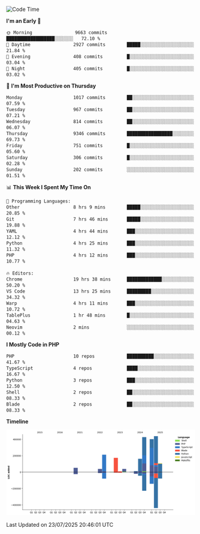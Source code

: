 <!--START_SECTION:waka-->
![Code Time](http://img.shields.io/badge/Code%20Time-3%2C873%20hrs%2024%20mins-blue)

**I'm an Early 🐤** 

```text
🌞 Morning                9663 commits        ██████████████████░░░░░░░   72.10 % 
🌆 Daytime                2927 commits        █████░░░░░░░░░░░░░░░░░░░░   21.84 % 
🌃 Evening                408 commits         █░░░░░░░░░░░░░░░░░░░░░░░░   03.04 % 
🌙 Night                  405 commits         █░░░░░░░░░░░░░░░░░░░░░░░░   03.02 % 
```
📅 **I'm Most Productive on Thursday** 

```text
Monday                   1017 commits        ██░░░░░░░░░░░░░░░░░░░░░░░   07.59 % 
Tuesday                  967 commits         ██░░░░░░░░░░░░░░░░░░░░░░░   07.21 % 
Wednesday                814 commits         ██░░░░░░░░░░░░░░░░░░░░░░░   06.07 % 
Thursday                 9346 commits        █████████████████░░░░░░░░   69.73 % 
Friday                   751 commits         █░░░░░░░░░░░░░░░░░░░░░░░░   05.60 % 
Saturday                 306 commits         █░░░░░░░░░░░░░░░░░░░░░░░░   02.28 % 
Sunday                   202 commits         ░░░░░░░░░░░░░░░░░░░░░░░░░   01.51 % 
```


📊 **This Week I Spent My Time On** 

```text
💬 Programming Languages: 
Other                    8 hrs 9 mins        █████░░░░░░░░░░░░░░░░░░░░   20.85 % 
Git                      7 hrs 46 mins       █████░░░░░░░░░░░░░░░░░░░░   19.88 % 
YAML                     4 hrs 44 mins       ███░░░░░░░░░░░░░░░░░░░░░░   12.12 % 
Python                   4 hrs 25 mins       ███░░░░░░░░░░░░░░░░░░░░░░   11.32 % 
PHP                      4 hrs 12 mins       ███░░░░░░░░░░░░░░░░░░░░░░   10.77 % 

🔥 Editors: 
Chrome                   19 hrs 38 mins      █████████████░░░░░░░░░░░░   50.20 % 
VS Code                  13 hrs 25 mins      █████████░░░░░░░░░░░░░░░░   34.32 % 
Warp                     4 hrs 11 mins       ███░░░░░░░░░░░░░░░░░░░░░░   10.72 % 
TablePlus                1 hr 48 mins        █░░░░░░░░░░░░░░░░░░░░░░░░   04.63 % 
Neovim                   2 mins              ░░░░░░░░░░░░░░░░░░░░░░░░░   00.12 % 
```

**I Mostly Code in PHP** 

```text
PHP                      10 repos            ██████████░░░░░░░░░░░░░░░   41.67 % 
TypeScript               4 repos             ████░░░░░░░░░░░░░░░░░░░░░   16.67 % 
Python                   3 repos             ███░░░░░░░░░░░░░░░░░░░░░░   12.50 % 
Shell                    2 repos             ██░░░░░░░░░░░░░░░░░░░░░░░   08.33 % 
Blade                    2 repos             ██░░░░░░░░░░░░░░░░░░░░░░░   08.33 % 
```



**Timeline**

![Lines of Code chart](https://raw.githubusercontent.com/abrahamgreyson/abrahamgreyson/main/assets/bar_graph.png)


 Last Updated on 23/07/2025 20:46:01 UTC
<!--END_SECTION:waka-->
